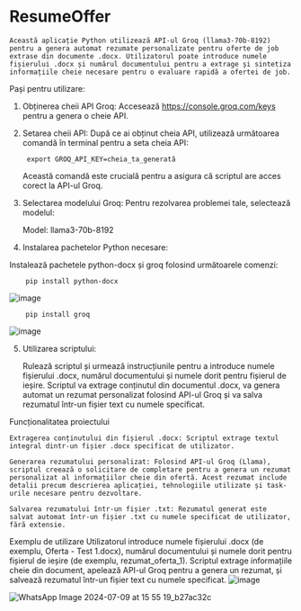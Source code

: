 # ResumeOffer

    Această aplicație Python utilizează API-ul Groq (llama3-70b-8192) pentru a genera automat rezumate personalizate pentru oferte de job extrase din documente .docx. Utilizatorul poate introduce numele fișierului .docx și numărul documentului pentru a extrage și sintetiza informațiile cheie necesare pentru o evaluare rapidă a ofertei de job.

Pași pentru utilizare:
1. Obținerea cheii API Groq:
   Accesează https://console.groq.com/keys pentru a genera o cheie API.
2. Setarea cheii API:
   După ce ai obținut cheia API, utilizează următoarea comandă în terminal pentru a seta cheia API:

        export GROQ_API_KEY=cheia_ta_generată

    Această comandă este crucială pentru a asigura că scriptul are acces corect la API-ul Groq.
   
3. Selectarea modelului Groq:
    Pentru rezolvarea problemei tale, selectează modelul:
   
    Model: llama3-70b-8192
   
4. Instalarea pachetelor Python necesare:
   
Instalează pachetele python-docx și groq folosind următoarele comenzi:

        pip install python-docx
  ![image](https://github.com/Cosmin0105/ResumeOffer/assets/120392090/8b978f92-7ef8-4a20-9f23-60ce9e16fc86)
  
        pip install groq
  ![image](https://github.com/Cosmin0105/ResumeOffer/assets/120392090/f3d75d25-7346-467e-9255-ed5b5b8d17ce)
      

5. Utilizarea scriptului:

    Rulează scriptul și urmează instrucțiunile pentru a introduce numele fișierului .docx, numărul documentului și numele dorit pentru fișierul de ieșire.
    Scriptul va extrage conținutul din documentul .docx, va genera automat un rezumat personalizat folosind API-ul Groq și va salva rezumatul într-un fișier text cu numele specificat.

Funcționalitatea proiectului

    Extragerea conținutului din fișierul .docx: Scriptul extrage textul integral dintr-un fișier .docx specificat de utilizator.

    Generarea rezumatului personalizat: Folosind API-ul Groq (Llama), scriptul creează o solicitare de completare pentru a genera un rezumat personalizat al informațiilor cheie din ofertă. Acest rezumat include detalii precum descrierea aplicației, tehnologiile utilizate și task-urile necesare pentru dezvoltare.

    Salvarea rezumatului într-un fișier .txt: Rezumatul generat este salvat automat într-un fișier .txt cu numele specificat de utilizator, fără extensie.


Exemplu de utilizare
    Utilizatorul introduce numele fișierului .docx (de exemplu, Oferta - Test 1.docx), numărul documentului și numele dorit pentru fișierul de ieșire (de exemplu, rezumat_oferta_1). Scriptul extrage informațiile cheie din document, apelează API-ul Groq pentru a genera un rezumat, și salvează rezumatul într-un fișier text cu numele specificat.
    ![image](https://github.com/Cosmin0105/ResumeOffer/assets/120392090/9815dd30-737a-42d3-8fac-79c450f76ef9)



![WhatsApp Image 2024-07-09 at 15 55 19_b27ac32c](https://github.com/Cosmin0105/ResumeOffer/assets/120392090/e219a57c-c908-49aa-b390-39fd38fe6e3a)



